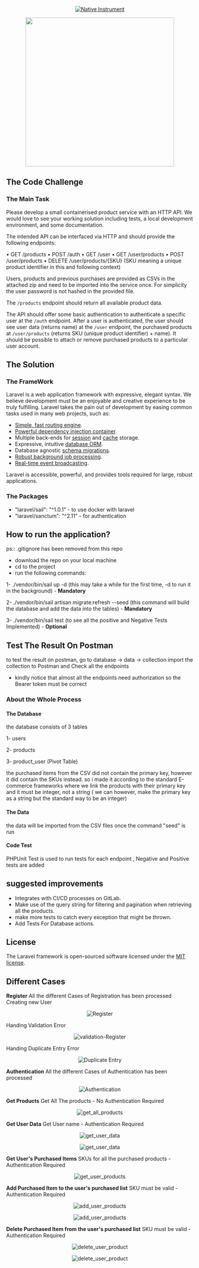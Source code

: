 <p align="center">
<a href="https://www.native-instruments.com/en/"><img src="native.png" alt="Native Instrument"></a>
</p>

<p align="center"><a href="https://laravel.com" target="_blank"><img src="https://raw.githubusercontent.com/laravel/art/master/logo-lockup/5%20SVG/2%20CMYK/1%20Full%20Color/laravel-logolockup-cmyk-red.svg" width="400"></a></p>

## The Code Challenge

### The Main Task

Please develop a small containerised product service with an HTTP API. We would love to see your working solution including tests, a local development environment, and some documentation.

The intended API can be interfaced via HTTP and should provide the following endpoints:

• GET /products
• POST /auth
• GET /user
• GET /user/products
• POST /user/products
• DELETE /user/products/{SKU}
(SKU meaning a unique product identifier in this and following context)

Users, products and previous purchases are provided as CSVs in the attached zip and need to be imported into the service once. For simplicity the user password is not hashed in the provided file.

The `/products` endpoint should return all available product data.

The API should offer some basic authentication to authenticate a specific user at the `/auth` endpoint. After a user is authenticated, the user should see user data (returns
name) at the `/user` endpoint, the purchased products at `/user/products` (returns SKU (unique product identifier) + name). It should be possible to attach or remove
purchased products to a particular user account.

## The Solution

### The FrameWork

Laravel is a web application framework with expressive, elegant syntax. We believe development must be an enjoyable and creative experience to be truly fulfilling. Laravel takes the pain out of development by easing common tasks used in many web projects, such as:

- [Simple, fast routing engine](https://laravel.com/docs/routing).
- [Powerful dependency injection container](https://laravel.com/docs/container).
- Multiple back-ends for [session](https://laravel.com/docs/session) and [cache](https://laravel.com/docs/cache) storage.
- Expressive, intuitive [database ORM](https://laravel.com/docs/eloquent).
- Database agnostic [schema migrations](https://laravel.com/docs/migrations).
- [Robust background job processing](https://laravel.com/docs/queues).
- [Real-time event broadcasting](https://laravel.com/docs/broadcasting).

Laravel is accessible, powerful, and provides tools required for large, robust applications.

### The Packages 

- "laravel/sail": "^1.0.1" - to use docker with laravel 
- "laravel/sanctum": "^2.11" - for authentication

## How to run the application?
ps:: .gitignore has been removed from this repo 
- download the repo on your local machine
- cd to the project 
- run the following commands:

 1- ./vendor/bin/sail up -d  (this may take a while for the first time, -d to run it in the background) - <b>Mandatory</b>
 
 2- ./vendor/bin/sail artisan migrate:refresh --seed (this command will build the database and add the data into the tables) - <b>Mandatory</b> 
 
 3- ./vendor/bin/sail test (to see all the positive and Negative Tests Implemented) - <b>Optional</b> 

## Test The Result On Postman

to test the result on postman, go to database -> data -> collection
import the collection to Postman and Check all the endpoints
- kindly notice that almost all the endpoints need authorization so the Bearer token must be correct

### About the Whole Process

#### The Database 
the database consists of 3 tables 

1- users

2- products

3- product_user (Pivot Table)

the purchased items from the CSV did not contain the primary key, however it did contain the SKUs instead.
so i made it according to the standard E-commerce frameworks where we link the products with their primary key and it must be integer, not a string ( we can however, make the primary key as a string but the standard way to be an integer)

#### The Data
the data will be imported from the CSV files once the command "seed" is run
  
#### Code Test
PHPUnit Test is used to run tests for each endpoint , Negative and Positive tests are added

## suggested improvements
- Integrates with CI/CD processes on GitLab.
- Make use of the query string for filtering and pagination when retrieving all the products.
- make more tests to catch every exception that might be thrown.
- Add Tests For Database actions.
 
## License
The Laravel framework is open-sourced software licensed under the [MIT license](https://opensource.org/licenses/MIT).

## Different Cases
<b>Register</b>
All the different Cases of Registration has been processed
Creating new User
<p align="center">
<img src="database/data/screenshots/register.png" alt="Register">
</p>
Handing Validation Error
<p align="center">
<img src="database/data/screenshots/validation-Register.png" alt="validation-Register">
</p>
Handing Duplicate Entry Error
<p align="center">
<img src="database/data/screenshots/duplicateEntry-register.png" alt="Duplicate Entry">
</p>

<b>Authentication</b>
All the different Cases of Authentication has been processed
<p align="center">
<img src="database/data/screenshots/auth.png" alt="Authentication">
</p>

<b>Get Products</b>
Get All The products - No Authentication Required
<p align="center">
<img src="database/data/screenshots/getallproducts.png" alt="get_all_products">
</p>

<b>Get User Data</b>
Get User name - Authentication Required
<p align="center">
<img src="database/data/screenshots/getUserData.png" alt="get_user_data">
</p>

<p align="center">
<img src="database/data/screenshots/getUserDataUnauthorized.png" alt="get_user_data">
</p>

<b>Get User's Purchased Items</b>
SKUs for all the purchased products - Authentication Required
<p align="center">
<img src="database/data/screenshots/getUserProducts.png" alt="get_user_products">
</p>

<b>Add Purchased Item to the user's purchased list</b>
SKU must be valid - Authentication Required
<p align="center">
<img src="database/data/screenshots/additemnotfound.png" alt="add_user_products">
</p>
<p align="center">
<img src="database/data/screenshots/addpurchasedItem.png" alt="add_user_products">
</p>

<b>Delete Purchased Item from the user's purchased list</b>
SKU must be valid - Authentication Required
<p align="center">
<img src="database/data/screenshots/deletenotfound.png" alt="delete_user_product">
</p>
<p align="center">
<img src="database/data/screenshots/DeletePurchasedItem.png" alt="delete_user_product">
</p>
